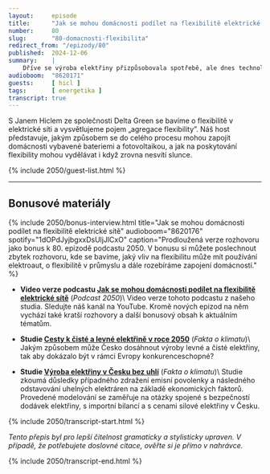 ```yaml
---
layout:     episode
title:      "Jak se mohou domácnosti podílet na flexibilitě elektrické sítě"
number:     80
slug:       "80-domacnosti-flexibilita"
redirect_from: "/epizody/80"
published:  2024-12-06
summary:    |
    Dříve se výroba elektřiny přizpůsobovala spotřebě, ale dnes technologie otevírají možnosti, jak částečně řídit také kdy a jak energii využíváme. Moderní energetika proto bude založena na synchronizaci výroby a spotřeby, což je pro využívání proměnlivých obnovitelných zdrojů klíčové.
audioboom:  "8620171"
guests:     [ hicl ]
tags:       [ energetika ]
transcript: true
---
```

S Janem Hiclem ze společnosti Delta Green se bavíme o flexibilitě v elektrické síti a vysvětlujeme pojem „agregace flexibility”. Náš host představuje, jakým způsobem se do celého procesu mohou zapojit domácnosti vybavené bateriemi a fotovoltaikou, a jak na poskytování flexibility mohou vydělávat i když zrovna nesvítí slunce.

{% include 2050/guest-list.html %}

---

## Bonusové materiály

<div class="bonus-material" markdown="1">

{% include 2050/bonus-interview.html
  title="Jak se mohou domácnosti podílet na flexibilitě elektrické sítě"
  audioboom="8620176"
  spotify="1dOPdJyjbgxxDsUljJlCxO"
  caption="Prodloužená verze rozhovoru jako bonus k 80. epizodě podcastu 2050. V bonusu si můžete poslechnout zbytek rozhovoru, kde se bavíme, jaký vliv na flexibilitu může mít používání elektroaut, o flexibilitě v průmyslu a dále rozebíráme zapojení domácností."
%}

* **Video verze podcastu [Jak se mohou domácnosti podílet na flexibilitě elektrické sítě](https://youtu.be/2KNXqsYexXc)** (_Podcast 2050_)\\
  Video verze tohoto podcastu z našeho studia. Sledujte náš kanál na YouTube. Kromě nových epizod na něm vychází také kratší rozhovory a další bonusový obsah k aktuálním tématům.

* **Studie [Cesty k čisté a levné elektřině v roce 2050](https://faktaoklimatu.cz/studie/2024-cesty-k-ciste-a-levne-elektrine-2050)** (_Fakta o klimatu_)\\
   Jakým způsobem může Česko dosáhnout výroby levné a čisté elektřiny, tak aby dokázalo být v rámci Evropy konkurenceschopné?

* **Studie [Výroba elektřiny v Česku bez uhlí](https://faktaoklimatu.cz/studie/2024-vyroba-elektriny-v-cesku-bez-uhli)** (_Fakta o klimatu_)\\
  Studie zkoumá důsledky případného zdražení emisní povolenky a následného odstavování uhelných elektráren na základě ekonomických faktorů. Provedené modelování se zaměřuje na otázky spojené s bezpečností dodávek elektřiny, s importní bilancí a s cenami silové elektřiny v Česku.

</div>

{% include 2050/transcript-start.html %}

_Tento přepis byl pro lepší čitelnost gramaticky a stylisticky upraven. V případě, že potřebujete doslovné citace, ověřte si je přímo v nahrávce._

{% include 2050/transcript-end.html %}
